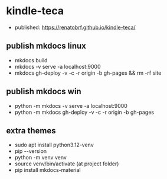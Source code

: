 # kindle-teca
- published: https://renatobrf.github.io/kindle-teca/

## publish mkdocs linux
- mkdocs build
- mkdocs -v serve -a localhost:9000
- mkdocs gh-deploy -v -c -r origin -b gh-pages && rm -rf site

## publish mkdocs win
- python -m mkdocs -v serve -a localhost:9000
- python -m mkdocs gh-deploy -v -c -r origin -b gh-pages

## extra themes
- sudo apt install python3.12-venv
- pip --version
- python -m venv venv
- source venv/bin/activate (at project folder)
- pip install mkdocs-material